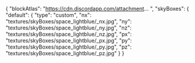 {
 "blockAtlas": "https://cdn.discordapp.com/attachment...
",
 "skyBoxes": {
  "default": {
   "type": "custom",
   "nx": "textures/skyBoxes/space_lightblue/_nx.jpg",
   "ny": "textures/skyBoxes/space_lightblue/_ny.jpg",
   "nz": "textures/skyBoxes/space_lightblue/_nz.jpg",
   "px": "textures/skyBoxes/space_lightblue/_px.jpg",
   "py": "textures/skyBoxes/space_lightblue/_py.jpg",
   "pz": "textures/skyBoxes/space_lightblue/_pz.jpg"
  }
 }
